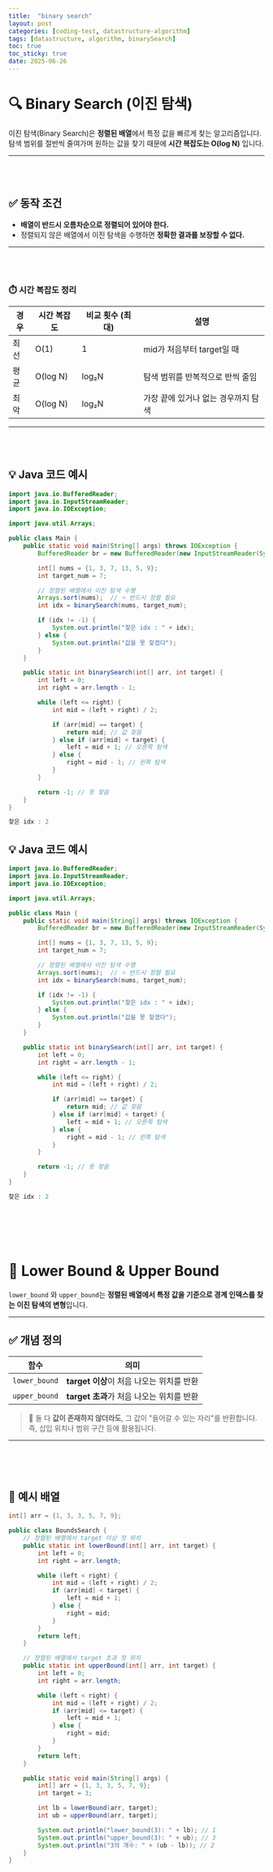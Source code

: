 ```yaml
---
title:  "binary search"
layout: post
categories: [coding-test, datastructure-algorithm] 
tags: [datastructure, algorithm, binarySearch]
toc: true
toc_sticky: true
date: 2025-06-26
---
```


# 🔍 Binary Search (이진 탐색)
이진 탐색(Binary Search)은 **정렬된 배열**에서 특정 값을 빠르게 찾는 알고리즘입니다.  
탐색 범위를 절반씩 줄여가며 원하는 값을 찾기 때문에 **시간 복잡도는 O(log N)** 입니다.

---

<br><br>

## ✅ 동작 조건

- **배열이 반드시 오름차순으로 정렬되어 있어야 한다.**
- 정렬되지 않은 배열에서 이진 탐색을 수행하면 **정확한 결과를 보장할 수 없다.**

---

<br><br>

### ⏱️ 시간 복잡도 정리
| 경우 | 시간 복잡도 | 비교 횟수 (최대) | 설명 |
|------|--------------|------------------|------|
| 최선 | O(1)         | 1                | mid가 처음부터 target일 때 |
| 평균 | O(log N)     | log₂N            | 탐색 범위를 반복적으로 반씩 줄임 |
| 최악 | O(log N)     | log₂N            | 가장 끝에 있거나 없는 경우까지 탐색 |


---

<br><br>




## 💡 Java 코드 예시
```java
import java.io.BufferedReader;
import java.io.InputStreamReader;
import java.io.IOException;

import java.util.Arrays;

public class Main {
	public static void main(String[] args) throws IOException {
		BufferedReader br = new BufferedReader(new InputStreamReader(System.in));

		int[] nums = {1, 3, 7, 13, 5, 9};
		int target_num = 7;

		// 정렬된 배열에서 이진 탐색 수행
		Arrays.sort(nums);  // ⭐ 반드시 정렬 필요
		int idx = binarySearch(nums, target_num);

		if (idx != -1) {
			System.out.println("찾은 idx : " + idx);
		} else {
			System.out.println("값을 못 찾겠다");
		}
	}

	public static int binarySearch(int[] arr, int target) {
		int left = 0;
		int right = arr.length - 1;

		while (left <= right) {
			int mid = (left + right) / 2;

			if (arr[mid] == target) {
				return mid; // 값 찾음
			} else if (arr[mid] < target) {
				left = mid + 1; // 오른쪽 탐색
			} else {
				right = mid - 1; // 왼쪽 탐색
			}
		}

		return -1; // 못 찾음
	}
}
```

```cpp
찾은 idx : 2
```






## 💡 Java 코드 예시
```java
import java.io.BufferedReader;
import java.io.InputStreamReader;
import java.io.IOException;

import java.util.Arrays;

public class Main {
	public static void main(String[] args) throws IOException {
		BufferedReader br = new BufferedReader(new InputStreamReader(System.in));

		int[] nums = {1, 3, 7, 13, 5, 9};
		int target_num = 7;

		// 정렬된 배열에서 이진 탐색 수행
		Arrays.sort(nums);  // ⭐ 반드시 정렬 필요
		int idx = binarySearch(nums, target_num);

		if (idx != -1) {
			System.out.println("찾은 idx : " + idx);
		} else {
			System.out.println("값을 못 찾겠다");
		}
	}

	public static int binarySearch(int[] arr, int target) {
		int left = 0;
		int right = arr.length - 1;

		while (left <= right) {
			int mid = (left + right) / 2;

			if (arr[mid] == target) {
				return mid; // 값 찾음
			} else if (arr[mid] < target) {
				left = mid + 1; // 오른쪽 탐색
			} else {
				right = mid - 1; // 왼쪽 탐색
			}
		}

		return -1; // 못 찾음
	}
}
```

```cpp
찾은 idx : 2
```

<br><br><br><br>

# 🎯 Lower Bound & Upper Bound

`lower_bound` 와 `upper_bound`는 **정렬된 배열에서 특정 값을 기준으로 경계 인덱스를 찾는 이진 탐색의 변형**입니다.

---

## ✅ 개념 정의

| 함수          | 의미                                                         |
|---------------|--------------------------------------------------------------|
| `lower_bound` | **target 이상**이 처음 나오는 위치를 반환                    |
| `upper_bound` | **target 초과**가 처음 나오는 위치를 반환                    |

> 📌 둘 다 **값이 존재하지 않더라도**, 그 값이 "들어갈 수 있는 자리"를 반환합니다.  
> 즉, 삽입 위치나 범위 구간 등에 활용됩니다.

---


<br><br><br>

## 🧠 예시 배열
```java
int[] arr = {1, 3, 3, 5, 7, 9};
```

```java
public class BoundsSearch {
    // 정렬된 배열에서 target 이상 첫 위치
    public static int lowerBound(int[] arr, int target) {
        int left = 0;
        int right = arr.length;

        while (left < right) {
            int mid = (left + right) / 2;
            if (arr[mid] < target) {
                left = mid + 1;
            } else {
                right = mid;
            }
        }
        return left;
    }

    // 정렬된 배열에서 target 초과 첫 위치
    public static int upperBound(int[] arr, int target) {
        int left = 0;
        int right = arr.length;

        while (left < right) {
            int mid = (left + right) / 2;
            if (arr[mid] <= target) {
                left = mid + 1;
            } else {
                right = mid;
            }
        }
        return left;
    }

    public static void main(String[] args) {
        int[] arr = {1, 3, 3, 5, 7, 9};
        int target = 3;

        int lb = lowerBound(arr, target);
        int ub = upperBound(arr, target);

        System.out.println("lower_bound(3): " + lb); // 1
        System.out.println("upper_bound(3): " + ub); // 3
        System.out.println("3의 개수: " + (ub - lb)); // 2
    }
}
```